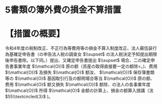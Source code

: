 # 5書類の簿外費の損金不算措置

# 【措置の概要】

令和4年度の税制改正、不正行為等費用等の損金不算入制度改正、法人蔽佤装行為基確定申告書（の申告法人税の調查女 $\\supset$ の法人税決定予知提出期限後申告書除。以下同。）提出、又確定申告書提出 $\\supset$ 場合、二の確定申告書事業年度 $\\mathcal{O})$ 原の额（资産の取得直接要一定の额除<。)、费用 $\\mathcal{O})$ 及損失 $\\mathcal{O}$ 额汝、 $\\mathcal{O})$ 保存簿書類等の $\\mathcal{O}$ 基因取引行及の额明場合等当 $\\mathcal{O})$ 原の额、费用 $\\mathcal{O}$ 额又損失 $\\mathcal{O})$ 额除、の法人の各事業年度 $\\mathcal{O})$ 所得 $\\mathcal{O}$ 金额の計算上、損金の额算入措講（法 $55\\textcircled{3}$ )。